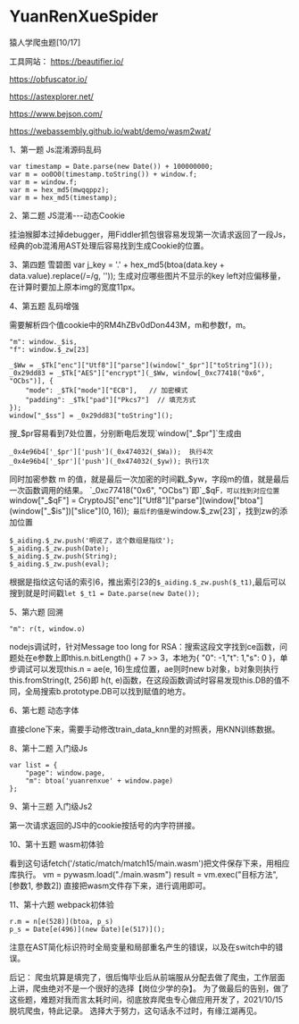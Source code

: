# YuanRenXueSpider
猿人学爬虫题[10/17]

工具网站：
https://beautifier.io/

https://obfuscator.io/

https://astexplorer.net/

https://www.bejson.com/

https://webassembly.github.io/wabt/demo/wasm2wat/

1、第一题 Js混淆源码乱码
```
var timestamp = Date.parse(new Date()) + 100000000;
var m = oo0O0(timestamp.toString()) + window.f;
var m = window.f;
var m = hex_md5(mwqqppz);
var m = hex_md5(timestamp);
```

2、第二题 JS混淆---动态Cookie

挂油猴脚本过掉debugger，用Fiddler抓包很容易发现第一次请求返回了一段Js，经典的ob混淆用AST处理后容易找到生成Cookie的位置。

3、第四题 雪碧图
var j_key = '.' + hex_md5(btoa(data.key + data.value).replace(/=/g, '')); 生成对应哪些图片不显示的key
left对应偏移量，在计算时要加上原本img的宽度11px。

4、第五题 乱码增强

需要解析四个值cookie中的RM4hZBv0dDon443M，m和参数f，m。
```
"m": window._$is,
"f": window.$_zw[23]

_$Ww = _$Tk["enc"]["Utf8"]["parse"](window["_$pr"]["toString"]());
_0x29dd83 = _$Tk["AES"]["encrypt"](_$Ww, window[_0xc77418("0x6", "OCbs")], {
	"mode": _$Tk["mode"]["ECB"],   // 加密模式
	"padding": _$Tk["pad"]["Pkcs7"]  // 填充方式
});
window["_$ss"] = _0x29dd83["toString"]();
```

搜_$pr容易看到7处位置，分别断电后发现`window["_$pr"]`生成由
```
_0x4e96b4['_$pr']['push'](_0x474032(_$Wa));  执行4次                                      
_0x4e96b4['_$pr']['push'](_0x474032(_$yw));	执行1次
```
同时加密参数 m 的值，就是最后一次加密的时间戳_$yw，字段m的值，就是最后一次函数调用的结果。
`_0xc77418("0x6", "OCbs")`即`_$qF`，可以找到对应位置
`window["_$qF"] = CryptoJS["enc"]["Utf8"]["parse"](window["btoa"](window["_$is"])["slice"](0, 16));`
最后f的值是`window.$_zw[23]`，找到zw的添加位置
```
$_aiding.$_zw.push('明说了，这个数组是指纹');
$_aiding.$_zw.push(Date);
$_aiding.$_zw.push(String);
$_aiding.$_zw.push(eval);
```
根据是指纹这句话的索引6，推出索引23的`$_aiding.$_zw.push($_t1)`,最后可以搜到就是时间戳`let $_t1 = Date.parse(new Date());`


5、第六题 回溯
```
"m": r(t, window.o) 
```
nodejs调试时，针对Message too long for RSA：搜索这段文字找到ce函数，问题处在e参数上即this.n.bitLength() + 7 >> 3，本地为{
"0": -1,"t": 1,"s": 0 }，单步调试可以发现this.n = ae(e, 16)生成位置，ae则时new b对象，b对象则执行this.fromString(t, 256)即
 h(t, e)函数，在这段函数调试时容易发现this.DB的值不同，全局搜索b.prototype.DB可以找到赋值的地方。

6、第七题 动态字体

直接clone下来，需要手动修改train_data_knn里的对照表，用KNN训练数据。

8、第十二题 入门级Js
```
var list = {
    "page": window.page,
    "m": btoa('yuanrenxue' + window.page)
};
```

9、第十三题 入门级Js2

第一次请求返回的JS中的cookie按括号的内字符拼接。

10、第十五题 wasm初体验

看到这句话fetch('/static/match/match15/main.wasm')把文件保存下来，用相应库执行。
vm = pywasm.load("./main.wasm")
result = vm.exec("目标方法", [参数1, 参数2])
直接把wasm文件存下来，进行调用即可。

11、第十六题 webpack初体验
```
r.m = n[e(528)](btoa, p_s)
p_s = Date[e(496)](new Date)[e(517)]();
```
注意在AST简化标识符时全局变量和局部重名产生的错误，以及在switch中的错误。

后记：
爬虫坑算是填完了，很后悔毕业后从前端服从分配去做了爬虫，工作层面上讲，爬虫绝对不是一个很好的选择【岗位少学的杂】。
为了做最后的告别，做了这些题，难题对我而言太耗时间，彻底放弃爬虫专心做应用开发了，2021/10/15脱坑爬虫，特此记录。
选择大于努力，这句话永不过时，有缘江湖再见。